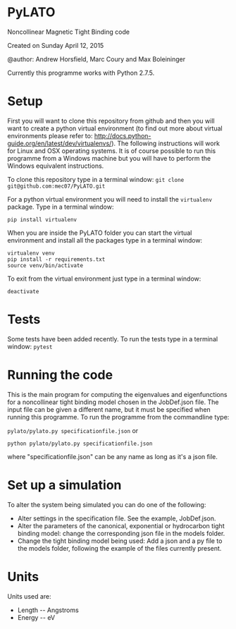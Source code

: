 # PyLATO
Noncollinear Magnetic Tight Binding code

Created on Sunday April 12, 2015

@author: Andrew Horsfield, Marc Coury and Max Boleininger

Currently this programme works with Python 2.7.5.

# Setup
First you will want to clone this repository from github and then you will want to create a python virtual environment (to find out more about virtual environments please refer to: http://docs.python-guide.org/en/latest/dev/virtualenvs/).
The following instructions will work for Linux and OSX operating systems.
It is of course possible to run this programme from a Windows machine but you will have to perform the Windows equivalent instructions.

To clone this repository type in a terminal window:
```git clone git@github.com:mec07/PyLATO.git```

For a python virtual environment you will need to install the `virtualenv` package. Type in a terminal window:

```pip install virtualenv```

When you are inside the PyLATO folder you can start the virtual environment and install all the packages type in a terminal window:

```
virtualenv venv
pip install -r requirements.txt
source venv/bin/activate
```

To exit from the virtual environment just type in a terminal window:

```deactivate```


# Tests
Some tests have been added recently. To run the tests type in a terminal window:
```pytest```


# Running the code
This is the main program for computing the eigenvalues and eigenfunctions for a noncollinear tight binding model chosen in the JobDef.json file. The input file can be given a different name, but it must be specified when running this programme. To run the programme from the commandline type:

```pylato/pylato.py specificationfile.json```
or

```python pylato/pylato.py specificationfile.json```

where "specificationfile.json" can be any name as long as it's a json file.


# Set up a simulation
To alter the system being simulated you can do one of the following:
  * Alter settings in the specification file. See the example, JobDef.json.
  * Alter the parameters of the canonical, exponential or hydrocarbon tight binding model: change the corresponding json file in the models folder.
  * Change the tight binding model being used: Add a json and a py file to the models folder, following the example of the files currently present.


# Units
Units used are:
  * Length -- Angstroms
  * Energy -- eV
